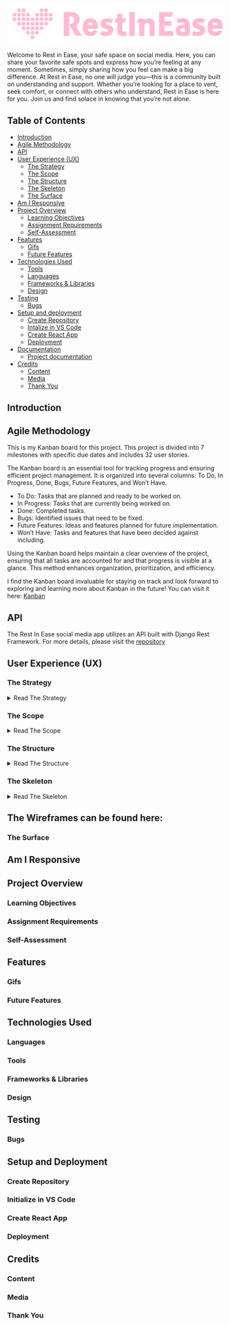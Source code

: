 ![alt text](src/assets/restlog.png)

Welcome to Rest in Ease, your safe space on social media. Here, you can share your favorite safe spots and express how you’re feeling at any moment. Sometimes, simply sharing how you feel can make a big difference. At Rest in Ease, no one will judge you—this is a community built on understanding and support. Whether you’re looking for a place to vent, seek comfort, or connect with others who understand, Rest in Ease is here for you. Join us and find solace in knowing that you’re not alone.


## Table of Contents
- [Introduction](#introduction)
- [Agile Methodology](#agile-methodology)
- [API](#api)
- [User Experience (UX)](#user-experience-ux)
  - [The Strategy](#the-strategy)
  - [The Scope](#the-scope)
  - [The Structure](#the-structure)
  - [The Skeleton](#the-skeleton)
  - [The Surface](#the-surface)
- [Am I Responsive](#am-i-responsive)
- [Project Overview](#project-overview)
   - [Learning Objectives](#learning-objectives)
   - [Assignment Requirements](#assignment-requirements)
   - [Self-Assessment](#self-assessment)
- [Features](#features)
    - [Gifs](#gifs)
    - [Future Features](#future-features)
- [Technologies Used](#technologies-used)
    - [Tools](#tools)
    - [Languages](#languages)
    - [Frameworks & Libraries](#frameworks-and-libraries)
    - [Design](#design)
- [Testing](#testing)
    - [Bugs](#bugs)
- [Setup and deployment](#setup-and-deployment)
    - [Create Repository](#create-repository)
    - [Intalize in VS Code](#intalize-in-vs-code)
    - [Create React App](#create-react-app)
    - [Deployment](#deployment)
- [Documentation](#documentation)
    - [Project documentation](#project-documentation)
- [Credits](#credits)
    - [Content](#content)
    - [Media](#media)
    - [Thank You](#thank-you)

## <a id="introduction">Introduction</a>

## <a id="agile-methodology">Agile Methodology</a>

This is my Kanban board for this project.
 This project is divided into 7 milestones with specific due dates and includes 32 user stories.

The Kanban board is an essential tool for tracking progress and ensuring efficient project management. It is organized into several columns: To Do, In Progress, Done, Bugs, Future Features, and Won’t Have.

  * To Do: Tasks that are planned and ready to be worked on.
  * In Progress: Tasks that are currently being worked on.
  *	Done: Completed tasks.
  * Bugs: Identified issues that need to be fixed.
  * Future Features: Ideas and features planned for future implementation.
  * Won’t Have: Tasks and features that have been decided against including.

Using the Kanban board helps maintain a clear overview of the project, ensuring that all tasks are accounted for and that progress is visible at a glance. This method enhances organization, prioritization, and efficiency.

I find the Kanban board invaluable for staying on track and look forward to exploring and learning more about Kanban in the future!
You can visit it here:
[Kanban](https://github.com/users/JorgenDIF/projects/7)

## <a id="api">API</a>
The Rest In Ease social media app utilizes an API built with Django Rest Framework. For more details, please visit the
[repository](https://github.com/JorgenDIF/PP5-RestInEase-API)



## <a id="user-experience-ux">User Experience (UX)</a>
### <a id="the-strategy">The Strategy</a>
<details>
<summary>Read The Strategy</summary>
The goal of the Rest In Ease social media app is to create a platform where users can share their safe spots and express their current feelings. Users should be able to see and share posts that convey their emotions, and these feelings should be prominently displayed on their profiles and within the comments on posts. The focus is on providing a space where emotional expression is valued and highlighted, helping users to connect with others and share their mental state.
</details>

### <a id="the-scope">The Scope</a>
<details>
<summary>Read The Scope</summary>
The scope of the Rest In Ease social media app includes:

1.	User Profiles:
*	Allow users to create and customize their profiles.
* Display users’ current feelings on their profiles.
* Enable users to follow and interact with other users.
2.	Posts:
* Enable users to create posts sharing their safe spots and feelings.
* Allow users to add images and text to their posts.
* Implement features for liking, commenting, and sharing posts.
3.	Comments:
* Allow users to comment on posts.
* Enable users to express their feelings in comments.
4.	Likes:
* Implement a feature for users to like posts.
* Display the number of likes on each post.
* Allow users to view who liked their posts.
5.	User Interaction:
* Implement features for users to follow other users.
* Enable notifications for new posts, comments, likes, and interactions.
6.	Search and Explore:
* Implement search functionality to find posts by keywords and users by name.
* Provide an explore feature to discover popular and recent posts.
   
 </details>

### <a id="the-structure">The Structure</a>
<details>
<summary>Read The Structure</summary>
The structure of the Rest In Ease social media app will include the following components:

1.	Front-End:
*	User Interface: Designed with a focus on user experience and ease of use.
*	React Components: Modular components for posts, comments, profile pages, and navigation.
2.	Back-End:
*	Django Rest Framework API: Handles user authentication, data storage, and API requests.
*	Database: Stores user data, posts, comments, and interactions.
</details>

### <a id="the-skeleton">The Skeleton</a>


<details>
<summary>Read The Skeleton</summary>
The skeleton of the Rest In Ease social media app outlines the basic structure and layout of the application based on the provided ERD (Entity-Relationship Diagram). The diagram shows the relationships between users, profiles, posts, comments, likes, and followers, which guide the overall structure of the app.

1.	**Home Page:**
* **Feed of Recent and Popular Posts:**
* Display a list of posts fetched from the API.
* Include post details like title, content, image, mood, and the number of likes.

* **Search Bar:**
* Allow users to search for posts and users by keywords.

2.	**Profile Page:**
* User Information:
* Display user details such as username, profile image, name, mood, and bio.

* **User’s Posts and Interactions:**
* List all posts created by the user.
* Show the user’s current feelings prominently.

* **Followers and Following:**
* Display the list of users who follow the current user.
* Show the list of users the current user is following.

3.	**Post Page:**
* **Detailed View of Individual Posts:**

* Display post details like title, content, image, mood, category, and number of likes.
* Show the owner of the post and the post’s creation and update dates.

* **Comments Section:**

* Allow users to view and add comments to the post.

* Display each comment’s owner, content, and mood.
4.	**Create Post Page:**

* Form for Creating New Posts:
* Provide fields for the post title, content, image, mood, image filter, and category.
* Allow users to express their current feelings.
5.	Likes and Follower Functionality:
* **Likes:**

* Allow users to like posts.
* Display the number of likes on each post and the users who liked the post.

* **Followers:**
* Allow users to follow and unfollow other users.
* Display the number of followers and following on the user profile page.
</details>

## The Wireframes can be found here:

### <a id="the-surface">The Surface</a>

## <a id="am-i-responsive">Am I Responsive</a>


## <a id="project-overview">Project Overview</a>

### <a id="learning-objectives">Learning Objectives</a>

### <a id="assignment-requirements">Assignment Requirements</a>

### <a id="self-assessment">Self-Assessment</a>

## <a id="features">Features</a>

### <a id="gifs">Gifs</a>

### <a id="future-features">Future Features</a>

## <a id="technologies-used">Technologies Used</a>
### <a id="languages">Languages</a>

### <a id="tools">Tools</a>

### <a id="frameworks-and-libraries">Frameworks & Libraries</a>

### <a id="design">Design</a>

## <a id="testing">Testing</a>

### <a id="bugs">Bugs</a>

## <a id="setup-and-deployment">Setup and Deployment</a>
### <a id="create-repository">Create Repository</a>

### <a id="intalize-in-vs-code">Initialize in VS Code</a>

### <a id="create-react-app">Create React App</a>

### <a id="deployment">Deployment</a>

## <a id="credits">Credits</a>

### <a id="content">Content</a>

### <a id="media">Media</a>

### <a id="thank-you">Thank You</a>

